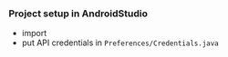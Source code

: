 ### Project setup in AndroidStudio

- import
- put API credentials in `Preferences/Credentials.java`